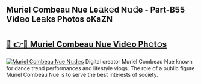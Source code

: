 ## Muriel Combeau Nue Le𝚊k𝚎d N𝚞𝚍e - Part-B55 Vid𝚎o Le𝚊ks Photos oKaZN

# <h2><a href="http://fb3i5n.evod.top/?m=Muriel+Combeau+Nue">🔗 👉🔴 Muriel Combeau Nue Vid𝚎o Ph𝚘t𝚘s</a></h2>

[![Muriel Combeau Nue N𝚞d𝚎s](https://i.imgur.com/8V9OHl7.gif)](http://fb3i5n.evod.top/?m=Muriel+Combeau+Nue)
Digital creator Muriel Combeau Nue known for dance trend performances and lifestyle vlogs. The role of a public figure Muriel Combeau Nue is to serve the best interests of society. 
